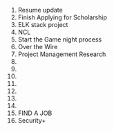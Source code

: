1. Resume update
2. Finish Applying for Scholarship
3. ELK stack project
4. NCL
5. Start the Game night process
6. Over the Wire
7.  Project Management Research
8. 
9.  
10.  
11. 
12. 
13. 
14. 
15. FIND A JOB
16. Security+ 

